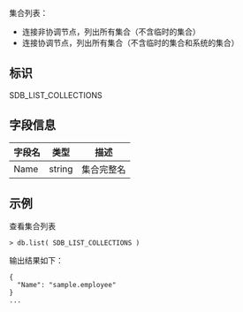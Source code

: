 [^_^]: 

    集合列表
    作者：何嘉文
    时间：20190522
    评审意见
    
    王涛：
    许建辉：
    市场部：

集合列表：

- 连接非协调节点，列出所有集合（不含临时的集合）
- 连接协调节点，列出所有集合（不含临时的集合和系统的集合）

标识
----

SDB_LIST_COLLECTIONS

字段信息
----

| 字段名 | 类型   | 描述       |
| ------ | ------ | ---------- |
| Name   | string | 集合完整名 |

示例
----

查看集合列表

```lang-javascript
> db.list( SDB_LIST_COLLECTIONS )
```

输出结果如下：

```lang-json
{
  "Name": "sample.employee"
}
...
```
